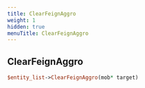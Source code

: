 ```yaml
---
title: ClearFeignAggro
weight: 1
hidden: true
menuTitle: ClearFeignAggro
---
```

## ClearFeignAggro
```perl
$entity_list->ClearFeignAggro(mob* target)
```